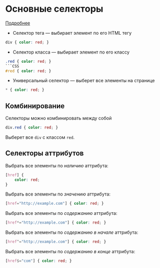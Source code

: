 # Основные селекторы

[Подробнее](https://webref.ru/course/css-basics/selectors)
* Селектор тега — выбирает элемент по его HTML тегу
```CSS
div { color: red; }
```
* Селектор класса — выбирает элемент по его классу
```CSS
.red { color: red; }
```CSS
#red { color: red; }
```
* Универсальный селектор — выберет все элементы на странице
```CSS
* { color: red; }
```

## Комбинирование

Селекторы можно комбинировать между собой

```CSS
div.red { color: red; }
```
Выберет все `div` c классом `red`.

## Селекторы аттрибутов

Выбрать все элементы по _наличию_ аттрибута:
```CSS
[href] {
    color: red;
}
```
Выбрать все элементы по _значению_ аттрибута:
```CSS
[href="http://example.com"] { color: red; }
```
Выбрать все элементы по _содержанию_ аттрибута:
```CSS
[href*="http://example.com"] { color: red; }
```
Выбрать все элементы по _содержанию в начале_ аттрибута:
```CSS
[href^="http://example.com"] { color: red; }
```
Выбрать все элементы по _содержанию в конце_ аттрибута:
```CSS
[href$="com"] { color: red; }
```
